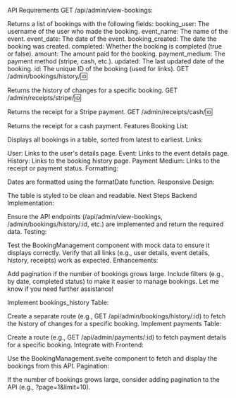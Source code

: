 API Requirements
GET /api/admin/view-bookings:

Returns a list of bookings with the following fields:
booking_user: The username of the user who made the booking.
event_name: The name of the event.
event_date: The date of the event.
booking_created: The date the booking was created.
completed: Whether the booking is completed (true or false).
amount: The amount paid for the booking.
payment_medium: The payment method (stripe, cash, etc.).
updated: The last updated date of the booking.
id: The unique ID of the booking (used for links).
GET /admin/bookings/history/:id:

Returns the history of changes for a specific booking.
GET /admin/receipts/stripe/:id:

Returns the receipt for a Stripe payment.
GET /admin/receipts/cash/:id:

Returns the receipt for a cash payment.
Features
Booking List:

Displays all bookings in a table, sorted from latest to earliest.
Links:

User: Links to the user's details page.
Event: Links to the event details page.
History: Links to the booking history page.
Payment Medium: Links to the receipt or payment status.
Formatting:

Dates are formatted using the formatDate function.
Responsive Design:

The table is styled to be clean and readable.
Next Steps
Backend Implementation:

Ensure the API endpoints (/api/admin/view-bookings, /admin/bookings/history/:id, etc.) are implemented and return the required data.
Testing:

Test the BookingManagement component with mock data to ensure it displays correctly.
Verify that all links (e.g., user details, event details, history, receipts) work as expected.
Enhancements:

Add pagination if the number of bookings grows large.
Include filters (e.g., by date, completed status) to make it easier to manage bookings.
Let me know if you need further assistance!




Implement bookings_history Table:

Create a separate route (e.g., GET /api/admin/bookings/history/:id) to fetch the history of changes for a specific booking.
Implement payments Table:

Create a route (e.g., GET /api/admin/payments/:id) to fetch payment details for a specific booking.
Integrate with Frontend:

Use the BookingManagement.svelte component to fetch and display the bookings from this API.
Pagination:

If the number of bookings grows large, consider adding pagination to the API (e.g., ?page=1&limit=10).
